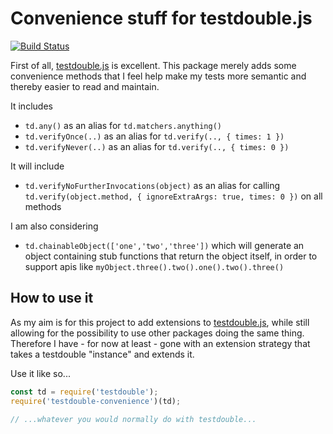 Convenience stuff for testdouble.js
===================================

[![Build Status](https://travis-ci.org/pingvinen/testdoublejs-convenience.svg?branch=master)](https://travis-ci.org/pingvinen/testdoublejs-convenience)

First of all, [testdouble.js](https://github.com/testdouble/testdouble.js) is excellent. This package merely adds some convenience methods that I feel help make my tests more semantic and thereby easier to read and maintain.

It includes

- `td.any()` as an alias for `td.matchers.anything()`
- `td.verifyOnce(..)` as an alias for `td.verify(.., { times: 1 })`
- `td.verifyNever(..)` as an alias for `td.verify(.., { times: 0 })`

It will include

- `td.verifyNoFurtherInvocations(object)` as an alias for calling `td.verify(object.method, { ignoreExtraArgs: true, times: 0 })` on all methods

I am also considering

- `td.chainableObject(['one','two','three'])` which will generate an object containing stub functions that return the object itself, in order to support apis like `myObject.three().two().one().two().three()`


## How to use it

As my aim is for this project to add extensions to [testdouble.js](https://github.com/testdouble/testdouble.js), while still
allowing for the possibility to use other packages doing the same thing. Therefore I have - for now at least - gone with
an extension strategy that takes a testdouble "instance" and extends it.

Use it like so...

```javascript
const td = require('testdouble');
require('testdouble-convenience')(td);

// ...whatever you would normally do with testdouble...
```
